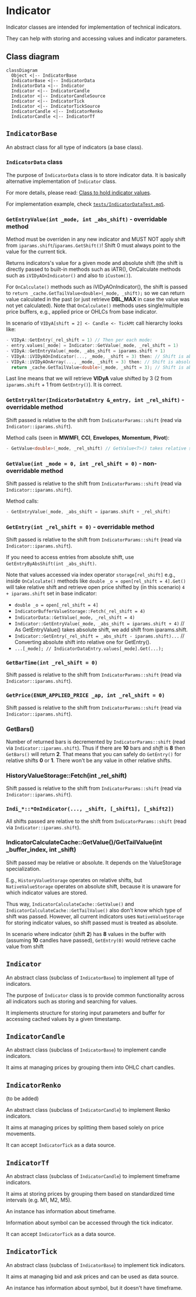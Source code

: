 # Indicator

Indicator classes are intended for implementation of technical indicators.

They can help with storing and accessing values and indicator parameters.

## Class diagram

```mermaid
classDiagram
  Object <|-- IndicatorBase
  IndicatorBase <|-- IndicatorData
  IndicatorData <|-- Indicator
  Indicator <|-- IndicatorCandle
  Indicator <|-- IndicatorCandleSource
  Indicator <|-- IndicatorTick
  Indicator <|-- IndicatorTickSource
  IndicatorCandle <|-- IndicatorRenko
  IndicatorCandle <|-- IndicatorTf
```

## `IndicatorBase`

An abstract class for all type of indicators (a base class).

### `IndicatorData` class

The purpose of `IndicatorData` class is to store indicator data.
It is basically alternative implementation of `Indicator` class.

For more details, please read:
[Class to hold indicator values](https://github.com/EA31337/EA31337-classes/issues/23).

For implementation example,
check [`tests/IndicatorDataTest.mq5`](tests/IndicatorDataTest.mq5).

### `GetEntryValue(int _mode, int _abs_shift)` - overridable method

Method must be overriden in any new indicator
and MUST NOT apply shift from `iparams.shift`/`iparams.GetShift()`!
Shift 0 must always point to the value for the current tick.

Returns indicators's value for a given mode and absolute shift
(the shift is directly passed to built-in methods such as iATR(),
 OnCalculate methods such as `iVIDyAOnIndicator()` and also to `iCustom()`).

For `OnCalculate()` methods such as iVIDyAOnIndicator(),
the shift is passed to `return _cache.GetTailValue<double>(_mode, _shift);`
so we can return value calculated in the past
(or just retrieve **DBL_MAX** in case the value was not yet calculated).
Note that `OnCalculate()` methods uses single/multiple price buffers,
e.g., applied price or OHLCs from base indicator.

In scenario of `VIDyA[shift = 2] <- Candle <- TickMt` call hierarchy looks like:

```cpp
- VIDyA::GetEntry(_rel_shift = 1) // Then per each mode:
- entry.values[_mode] = Indicator::GetValue(_mode, _rel_shift = 1)
- VIDyA::GetEntryValue(_mode, _abs_shift = iparams.shift + 1)
- VIDyA::iVIDyAOnIndicator(..., _mode, _shift = 3) then: // Shift is absolute.
- VIDyA::iVIDyAOnArray(..., _mode, _shift = 3) then: // Shift is absolute.
  return _cache.GetTailValue<double>(_mode, _shift = 3); // Shift is absolute.
```

Last line means that we will retrieve **VIDyA** value shifted by 3
(2 from `iparams.shift` + 1 from `GetEntry()`).
It is correct.

### `GetEntryAlter(IndicatorDataEntry &_entry, int _rel_shift)` - overridable method

Shift passed is relative to the shift from `IndicatorParams::shift` (read via `Indicator::iparams.shift`).

Method calls (seen in **MWMFI**, **CCI**, **Envelopes**, **Momentum**, **Pivot**):

```cpp
- GetValue<double>(_mode, _rel_shift) // GetValue<T>() takes relative shift.
```

### `GetValue(int _mode = 0, int _rel_shift = 0)` - non-overridable method

Shift passed is relative to the shift from `IndicatorParams::shift` (read via `Indicator::iparams.shift`).

Method calls:

```cpp
- GetEntryValue(_mode, _abs_shift = iparams.shift + _rel_shift)
```

### `GetEntry(int _rel_shift = 0)` - overridable method

Shift passed is relative to the shift from `IndicatorParams::shift` (read via `Indicator::iparams.shift`).

If you need to access entries from absolute shift, use `GetEntryByAbsShift(int _abs_shift)`.

Note that values accessed via index operator `storage[rel_shift]` e.g.,
inside `OnCalculate()` methods like `double _o = open[rel_shift = 4].Get()`
will take relative shift and retrieve open price shifted by (in this scenario)
`4 + iparams.shift` set in base indicator:

- `double _o = open[_rel_shift = 4]`
- `IndicatorBufferValueStorage::Fetch(_rel_shift = 4)`
- `IndicatorData::GetValue(_mode, _rel_shift = 4)`
- `Indicator::GetEntryValue(_mode, _abs_shift = iparams.shift + 4)`
  // As GetEntryValue() takes absolute shift, we add shift from iparams.shift.
- `Indicator::GetEntry(_rel_shift = _abs_shift - iparams.shift)...`
  // Converting absolute shift into relative one for GetEntry().
- `...[_mode]; // IndicatorDataEntry.values[_mode].Get(...);`

### `GetBarTime(int _rel_shift = 0)`

Shift passed is relative to the shift from `IndicatorParams::shift`
(read via `Indicator::iparams.shift`).

### `GetPrice(ENUM_APPLIED_PRICE _ap, int _rel_shift = 0)`

Shift passed is relative to the shift from `IndicatorParams::shift`
(read via `Indicator::iparams.shift`).

### GetBars()

Number of returned bars is decremented by `IndicatorParams::shift`
(read via `Indicator::iparams.shift`).
Thus if there are **10** bars and *shift* is **8** then `GetBars()` will return **2**.
That means that you can safely do `GetEntry()` for relative shifts **0** or **1**.
There won't be any value in other relative shifts.

### HistoryValueStorage::Fetch(int _rel_shift)

Shift passed is relative to the shift from `IndicatorParams::shift`
(read via `Indicator::iparams.shift`).

### `Indi_*::*OnIndicator(..., _shift, [_shift1], [_shift2])`

All shifts passed are relative to the shift from `IndicatorParams::shift`
(read via `Indicator::iparams.shift`).

### IndicatorCalculateCache::GetValue()/GetTailValue(int _buffer_index, int _shift)

Shift passed may be relative or absolute. It depends on the ValueStorage specialization.

E.g., `HistoryValueStorage` operates on relative shifts,
but `NativeValueStorage` operates on absolute shift,
because it is unaware for which indicator values are stored.

Thus way, `IndicatorCalculateCache::GetValue()` and `IndicatorCalculateCache::GetTailValue()`
also don't know which type of shift was passed.
However, all current indicators uses `NativeValueStorage` for storing indicator values,
so shift passed must is treated as absolute.

In scenario where indicator (shift **2**) has **8** values in the buffer
with  (assuming **10** candles have passed),
`GetEntry(0)` would retrieve cache value from shift

## `Indicator`

An abstract class (subclass of `IndicatorBase`) to implement all type of indicators.

The purpose of `Indicator` class is to provide common functionality
across all indicators such as storing and searching for values.

It implements structure for storing input parameters
and buffer for accessing cached values by a given timestamp.

## `IndicatorCandle`

An abstract class (subclass of `IndicatorBase`) to implement candle indicators.

It aims at managing prices by grouping them into OHLC chart candles.

## `IndicatorRenko`

(to be added)

An abstract class (subclass of `IndicatorCandle`) to implement Renko indicators.

It aims at managing prices by splitting them based solely on price movements.

It can accept `IndicatorTick` as a data source.

## `IndicatorTf`

An abstract class (subclass of `IndicatorCandle`)
to implement timeframe indicators.

It aims at storing prices by grouping them based on standardized time intervals
(e.g. M1, M2, M5).

An instance has information about timeframe.

Information about symbol can be accessed through the tick indicator.

It can accept `IndicatorTick` as a data source.

## `IndicatorTick`

An abstract class (subclass of `IndicatorBase`) to implement tick indicators.

It aims at managing bid and ask prices and can be used as data source.

An instance has information about symbol, but it doesn't have timeframe.
